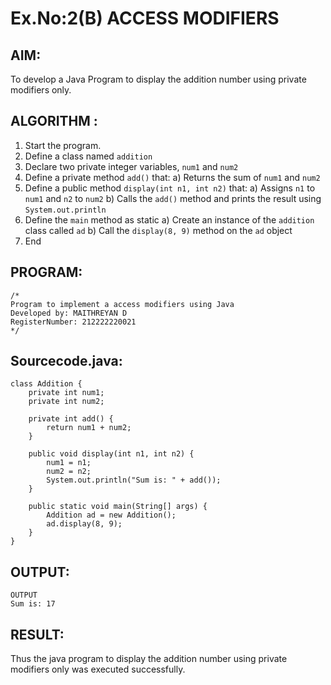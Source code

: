 # Ex.No:2(B) ACCESS MODIFIERS

## AIM:
To develop a Java Program to display the addition number using private modifiers only.

## ALGORITHM :
1.	Start the program.
2.	Define a class named `addition`
3.	Declare two private integer variables, `num1` and `num2`
4.	Define a private method `add()` that:
a)	Returns the sum of `num1` and `num2`
5.	Define a public method `display(int n1, int n2)` that:
a)	Assigns `n1` to `num1` and `n2` to `num2`
b)	Calls the `add()` method and prints the result using `System.out.println`
6.	Define the `main` method as static
a)	Create an instance of the `addition` class called `ad`
b)	Call the `display(8, 9)` method on the `ad` object
7.	End






## PROGRAM:
 ```
/*
Program to implement a access modifiers using Java
Developed by: MAITHREYAN D
RegisterNumber: 212222220021
*/
```

## Sourcecode.java:
```
class Addition {
    private int num1;
    private int num2;

    private int add() {
        return num1 + num2;
    }

    public void display(int n1, int n2) {
        num1 = n1;
        num2 = n2;
        System.out.println("Sum is: " + add());
    }

    public static void main(String[] args) {
        Addition ad = new Addition();
        ad.display(8, 9);
    }
}

```



## OUTPUT:

```
OUTPUT
Sum is: 17
```

## RESULT:
Thus the java program to display the addition number using private modifiers only was executed successfully.


